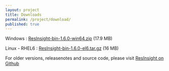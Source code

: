 ```yaml
---
layout: project
title: Downloads
permalink: /project/download/
published: true
---
```


Windows : [ResInsight-bin-1.6.0-win64.zip](https://github.com/OPM/ResInsight/releases/download/v1.6.0/ResInsight-bin-1.6.0-win64.zip) (17.9 MB)

Linux - RHEL6 : [ResInsight-bin-1.6.0-el6.tar.gz](https://github.com/OPM/ResInsight/releases/download/v1.6.0/ResInsight-bin-1.6.0-el6.tar.gz) (16 MB)

For older versions, releasenotes and source code, please visit [ResInsight on Github](https://github.com/OPM/ResInsight/releases/)
